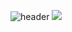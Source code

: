 <!--
**tndls2/tndls2** is a ✨ _special_ ✨ repository because its `README.md` (this file) appears on your GitHub profile.

Here are some ideas to get you started:

- 🔭 I’m currently working on ...
- 🌱 I’m currently learning ...
- 👯 I’m looking to collaborate on ...
- 🤔 I’m looking for help with ...
- 💬 Ask me about ...
- 📫 How to reach me: ...
- 😄 Pronouns: ...
- ⚡ Fun fact: ...
-->
![header](https://capsule-render.vercel.app/api?type=cylinder&color=gradient&customColorList=0,2,2,5,30&height=200&section=header&text=Suin's%20github&fontSize=60&stroke=000000)
<img src="https://github-readme-stats.vercel.app/api/top-langs/?username=tndls2&layout=compact">
